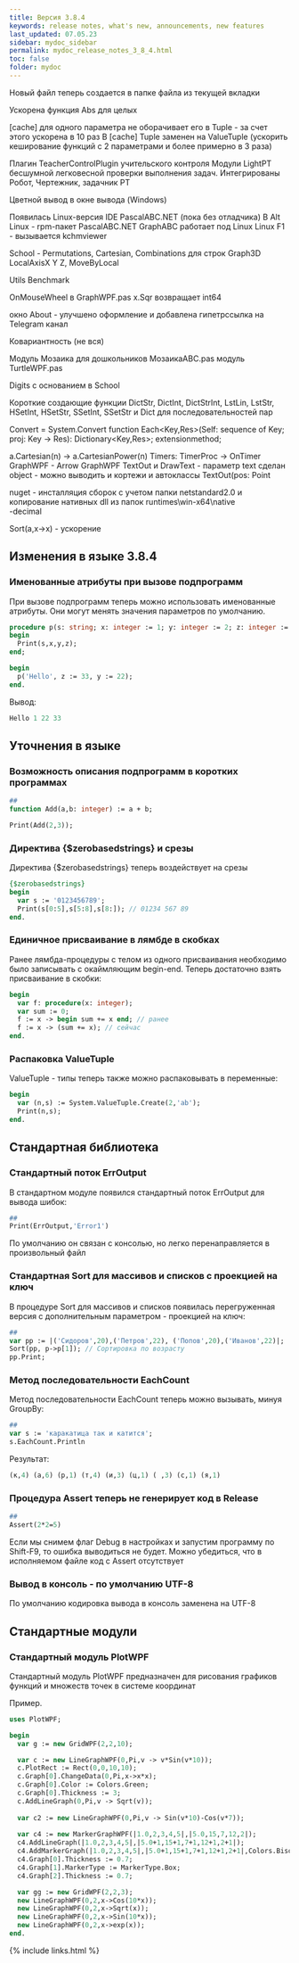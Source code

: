 ```yaml
---
title: Версия 3.8.4
keywords: release notes, what's new, announcements, new features
last_updated: 07.05.23
sidebar: mydoc_sidebar
permalink: mydoc_release_notes_3_8_4.html
toс: false
folder: mydoc
---
```


Новый файл теперь создается в папке файла из текущей вкладки

Ускорена функция Abs для целых

[cache] для одного параметра не оборачивает его в Tuple - за счет этого ускорена в 10 раз
В [cache] Tuple заменен на ValueTuple (ускорить кеширование функций с 2 параметрами и более примерно в 3 раза)

Плагин TeacherControlPlugin учительского контроля
Модули LightPT бесшумной легковесной проверки выполнения задач. Интегрированы Робот, Чертежник, задачник PT

Цветной вывод в окне вывода (Windows)

Появилась Linux-версия IDE PascalABC.NET (пока без отладчика)
В Alt Linux - rpm-пакет PascalABC.NET
GraphABC работает под Linux
Linux F1 - вызывается kchmviewer

School - Permutations, Cartesian, Combinations для строк
Graph3D LocalAxisX Y Z, MoveByLocal

Utils Benchmark


OnMouseWheel в GraphWPF.pas
x.Sqr возвращает int64

окно About - улучшено оформление и добавлена гипетрссылка на Telegram канал

Ковариантность (не вся)

Модуль Мозаика для дошкольников МозаикаABC.pas
модуль TurtleWPF.pas

Digits с основанием в School

Короткие создающие функции DictStr, DictInt, DictStrInt, LstLin, LstStr, HSetInt, HSetStr, SSetInt, SSetStr
и Dict для последовательностей пар

Convert = System.Convert
function Each<Key,Res>(Self: sequence of Key; proj: Key -> Res): Dictionary<Key,Res>; extensionmethod;

a.Cartesian(n) -> a.CartesianPower(n)
Timers: TimerProc -> OnTimer
GraphWPF - Arrow
GraphWPF TextOut и DrawText - параметр text сделан object - можно выводить и кортежи и автоклассы
TextOut(pos: Point

nuget - инсталляция сборок с учетом папки netstandard2.0
и копирование нативных dll из папок runtimes\win-x64\native\
-decimal

Sort(a,x->x) - ускорение

## Изменения в языке 3.8.4

### Именованные атрибуты при вызове подпрограмм
При вызове подпрограмм теперь можно использовать именованные атрибуты. Они могут менять значения параметров по умолчанию.

```pascal
procedure p(s: string; x: integer := 1; y: integer := 2; z: integer := 3);
begin
  Print(s,x,y,z);
end;

begin
  p('Hello', z := 33, y := 22);
end.
```
Вывод:
```pascal
Hello 1 22 33 
```



## Уточнения в языке

### Возможность описания подпрограмм в коротких программах 
```pascal
##
function Add(a,b: integer) := a + b;

Print(Add(2,3));
```

### Директива {$zerobasedstrings} и срезы
Директива {$zerobasedstrings} теперь воздействует на срезы
```pascal
{$zerobasedstrings}
begin
  var s := '0123456789';
  Print(s[0:5],s[5:8],s[8:]); // 01234 567 89
end.
```
### Единичное присваивание в лямбде в скобках

Ранее лямбда-процедуры с телом из одного присваивания необходимо было записывать с окаймляющим begin-end. Теперь достаточно взять присваивание в скобки:

```pascal
begin
  var f: procedure(x: integer);
  var sum := 0;
  f := x -> begin sum += x end; // ранее
  f := x -> (sum += x); // сейчас
end.  
```

### Распаковка ValueTuple
ValueTuple - типы теперь также можно распаковывать в переменные:
```pascal
begin
  var (n,s) := System.ValueTuple.Create(2,'ab');
  Print(n,s);
end. 
```

## Стандартная библиотека

### Cтандартный поток ErrOutput
В стандартном модуле появился стандартный поток ErrOutput для вывода шибок:

```pascal
##
Print(ErrOutput,'Error1')
```

По умолчанию он связан с консолью, но легко перенаправляется в произвольный файл

### Cтандартная Sort для массивов и списков с проекцией на ключ

В процедуре Sort для массивов и списков появилась перегруженная версия с дополнительным параметром - проекцией на ключ:

```pascal
##
var pp := |('Сидоров',20),('Петров',22), ('Попов',20),('Иванов',22)|;
Sort(pp, p->p[1]); // Сортировка по возрасту
pp.Print;
```

### Метод последовательности EachCount
Метод последовательности EachCount теперь можно вызывать, минуя GroupBy:
```pascal
##
var s := 'каракатица так и катится';
s.EachCount.Println
```
Результат:
```pascal
(к,4) (а,6) (р,1) (т,4) (и,3) (ц,1) ( ,3) (с,1) (я,1)
```

### Процедура Assert теперь не генерирует код в Release
```pascal
##
Assert(2*2=5)
```
Если мы снимем флаг Debug в настройках и запустим программу по Shift-F9, то ошибка выводиться не будет.
Можно убедиться, что в исполняемом файле код с Assert отсутствует

### Вывод в консоль - по умолчанию UTF-8

По умолчанию кодировка вывода в консоль заменена на UTF-8

## Стандартные модули

### Стандартный модуль PlotWPF
Стандартный модуль PlotWPF предназначен для рисования графиков функций и множеств точек в системе координат

Пример. 
```pascal
uses PlotWPF;

begin
  var g := new GridWPF(2,2,10);

  var c := new LineGraphWPF(0,Pi,v -> v*Sin(v*10));
  c.PlotRect := Rect(0,0,10,10);
  c.Graph[0].ChangeData(0,Pi,x->x*x);
  c.Graph[0].Color := Colors.Green;
  c.Graph[0].Thickness := 3;
  c.AddLineGraph(0,Pi,v -> Sqrt(v));
  
  var c2 := new LineGraphWPF(0,Pi,v -> Sin(v*10)-Cos(v*7));
  
  var c4 := new MarkerGraphWPF(|1.0,2,3,4,5|,|5.0,15,7,12,2|);
  c4.AddLineGraph(|1.0,2,3,4,5|,|5.0+1,15+1,7+1,12+1,2+1|);
  c4.AddMarkerGraph(|1.0,2,3,4,5|,|5.0+1,15+1,7+1,12+1,2+1|,Colors.Bisque,MarkerType.Diamond,8);
  c4.Graph[0].Thickness := 0.7;
  c4.Graph[1].MarkerType := MarkerType.Box;
  c4.Graph[2].Thickness := 0.7;

  var gg := new GridWPF(2,2,3);
  new LineGraphWPF(0,2,x->Cos(10*x));
  new LineGraphWPF(0,2,x->Sqrt(x));
  new LineGraphWPF(0,2,x->Sin(10*x));
  new LineGraphWPF(0,2,x->exp(x));
end.
```





{% include links.html %}

